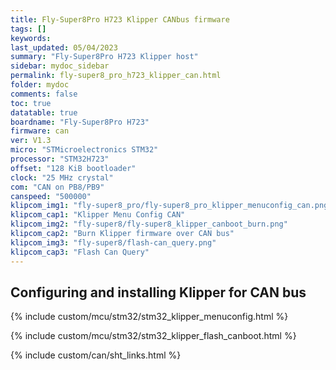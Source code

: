 ```yaml
---
title: Fly-Super8Pro H723 Klipper CANbus firmware
tags: []
keywords: 
last_updated: 05/04/2023
summary: "Fly-Super8Pro H723 Klipper host"
sidebar: mydoc_sidebar
permalink: fly-super8_pro_h723_klipper_can.html
folder: mydoc
comments: false
toc: true
datatable: true
boardname: "Fly-Super8Pro H723"
firmware: can
ver: V1.3
micro: "STMicroelectronics STM32"
processor: "STM32H723"
offset: "128 KiB bootloader"
clock: "25 MHz crystal"
com: "CAN on PB8/PB9"
canspeed: "500000"
klipcom_img1: "fly-super8_pro/fly-super8_pro_klipper_menuconfig_can.png"
klipcom_cap1: "Klipper Menu Config CAN"
klipcom_img2: "fly-super8/fly-super8_klipper_canboot_burn.png"
klipcom_cap2: "Burn Klipper firmware over CAN bus"
klipcom_img3: "fly-super8/flash-can_query.png"
klipcom_cap3: "Flash Can Query"
---
```


## Configuring and installing Klipper for CAN bus

{% include custom/mcu/stm32/stm32_klipper_menuconfig.html %}

{% include custom/mcu/stm32/stm32_klipper_flash_canboot.html %}

{% include custom/can/sht_links.html %}

